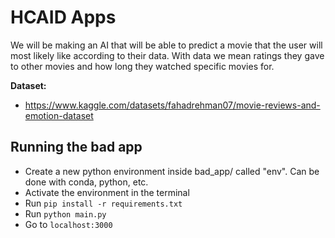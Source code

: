 # HCAID Apps

We will be making an AI that will be able to predict a movie that the user will most likely like according to their data. With data we mean ratings they gave to other movies and how long they watched specific movies for.

**Dataset:**

- https://www.kaggle.com/datasets/fahadrehman07/movie-reviews-and-emotion-dataset

## Running the bad app

-   Create a new python environment inside bad_app/ called "env". Can be done with conda, python, etc.
-   Activate the environment in the terminal
-   Run `pip install -r requirements.txt`
-   Run `python main.py`
-   Go to `localhost:3000`

